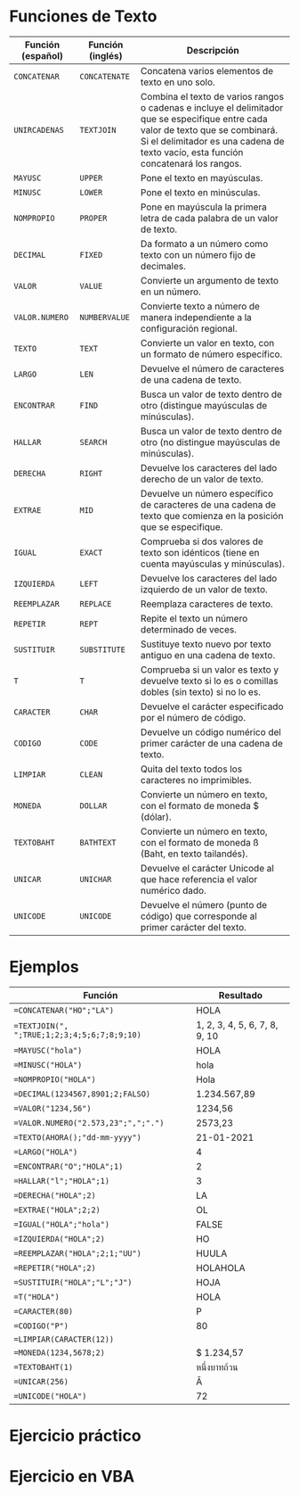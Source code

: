 # Funciones de Texto

| Función (español) | Función (inglés) | Descripción |
| --- | --- | --- |
| `CONCATENAR` | `CONCATENATE` | Concatena varios elementos de texto en uno solo. |
| `UNIRCADENAS` | `TEXTJOIN` | Combina el texto de varios rangos o cadenas e incluye el delimitador que se especifique entre cada valor de texto que se combinará. Si el delimitador es una cadena de texto vacío, esta función concatenará los rangos. |
| `MAYUSC` | `UPPER` | Pone el texto en mayúsculas. |
| `MINUSC` | `LOWER` | Pone el texto en minúsculas. |
| `NOMPROPIO` | `PROPER` | Pone en mayúscula la primera letra de cada palabra de un valor de texto. |
| `DECIMAL` | `FIXED` | Da formato a un número como texto con un número fijo de decimales. |
| `VALOR` | `VALUE` | Convierte un argumento de texto en un número. |
| `VALOR.NUMERO` | `NUMBERVALUE` | Convierte texto a número de manera independiente a la configuración regional. |
| `TEXTO` | `TEXT` | Convierte un valor en texto, con un formato de número específico. |
| `LARGO` | `LEN` | Devuelve el número de caracteres de una cadena de texto. |
| `ENCONTRAR` | `FIND` | Busca un valor de texto dentro de otro (distingue mayúsculas de minúsculas). |
| `HALLAR` | `SEARCH` | Busca un valor de texto dentro de otro (no distingue mayúsculas de minúsculas). |
| `DERECHA` | `RIGHT` | Devuelve los caracteres del lado derecho de un valor de texto. |
| `EXTRAE` | `MID` | Devuelve un número específico de caracteres de una cadena de texto que comienza en la posición que se especifique. |
| `IGUAL` | `EXACT` | Comprueba si dos valores de texto son idénticos (tiene en cuenta mayúsculas y minúsculas). |
| `IZQUIERDA` | `LEFT` | Devuelve los caracteres del lado izquierdo de un valor de texto. |
| `REEMPLAZAR` | `REPLACE` | Reemplaza caracteres de texto. |
| `REPETIR` | `REPT` | Repite el texto un número determinado de veces. |
| `SUSTITUIR` | `SUBSTITUTE` | Sustituye texto nuevo por texto antiguo en una cadena de texto. |
| `T` | `T` | Comprueba si un valor es texto y devuelve texto si lo es o comillas dobles (sin texto) si no lo es. |
| `CARACTER` | `CHAR` | Devuelve el carácter especificado por el número de código. |
| `CODIGO` | `CODE` | Devuelve un código numérico del primer carácter de una cadena de texto. |
| `LIMPIAR` | `CLEAN` | Quita del texto todos los caracteres no imprimibles. |
| `MONEDA` | `DOLLAR` | Convierte un número en texto, con el formato de moneda $ (dólar). |
| `TEXTOBAHT` | `BATHTEXT` | Convierte un número en texto, con el formato de moneda ß (Baht, en texto tailandés). |
| `UNICAR` | `UNICHAR` | Devuelve el carácter Unicode al que hace referencia el valor numérico dado. |
| `UNICODE ` | `UNICODE` | Devuelve el número (punto de código) que corresponde al primer carácter del texto. |


# Ejemplos

| Función | Resultado |
| --- | --- |
| `=CONCATENAR("HO";"LA")` | HOLA |
| `=TEXTJOIN(", ";TRUE;1;2;3;4;5;6;7;8;9;10)` | 1, 2, 3, 4, 5, 6, 7, 8, 9, 10 |
| `=MAYUSC("hola")` | HOLA |
| `=MINUSC("HOLA")` | hola |
| `=NOMPROPIO("HOLA")` | Hola |
| `=DECIMAL(1234567,8901;2;FALSO)` | 1.234.567,89 |
| `=VALOR("1234,56")` | 1234,56 |
| `=VALOR.NUMERO("2.573,23";",";".")` | 2573,23 |
| `=TEXTO(AHORA();"dd-mm-yyyy")` | 21-01-2021 |
| `=LARGO("HOLA")` | 4 |
| `=ENCONTRAR("O";"HOLA";1)` | 2 |
| `=HALLAR("l";"HOLA";1)` | 3 |
| `=DERECHA("HOLA";2)` | LA |
| `=EXTRAE("HOLA";2;2)` | OL |
| `=IGUAL("HOLA";"hola")` | FALSE |
| `=IZQUIERDA("HOLA";2)` | HO |
| `=REEMPLAZAR("HOLA";2;1;"UU")` | HUULA |
| `=REPETIR("HOLA";2)` | HOLAHOLA |
| `=SUSTITUIR("HOLA";"L";"J")` | HOJA |
| `=T("HOLA")` | HOLA |
| `=CARACTER(80)` | P |
| `=CODIGO("P")` | 80 |
| `=LIMPIAR(CARACTER(12))` |  |
| `=MONEDA(1234,5678;2)` | $ 1.234,57 |
| `=TEXTOBAHT(1)` | หนึ่งบาทถ้วน |
| `=UNICAR(256)` | Ā |
| `=UNICODE("HOLA")` | 72 |


# Ejercicio práctico



# Ejercicio en VBA






















